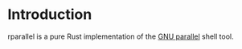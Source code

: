 # Introduction

rparallel is a pure Rust implementation of the [GNU parallel](https://www.gnu.org/software/parallel/) shell tool.
